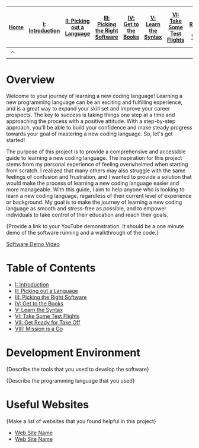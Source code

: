 |[Home](/README.md)| [I: Introduction](/Introduction.md)| [II: Picking out a Language](/Picking%20out%20a%20Language.md)| [III: Picking the Right Software](/Picking%20the%20Right%20Software.md)| [IV: Get to the Books](/Get%20to%20the%20Books.md)| [V: Learn the Syntax](/Learn%20the%20Syntax.md)| [VI: Take Some Test Flights](/Take%20Some%20Test%20Flights.md)| [VII: Get Ready for Take Off](/Get%20Ready%20for%20Take%20Off.md)| [VIII: Mission is a Go](/Mission%20is%20a%20Go.md)|
|---|---|---|---|---|---|---|---|---|
| <img src="Assests\Images\menu arrow.png" width="50%" height="auto"/>  |   |   |   |   |   |   ||
# Overview

Welcome to your journey of learning a new coding language! Learning a new programming language can be an exciting and fulfilling experience, and is a great way to expand your skill set and improve your career prospects. The key to success is taking things one step at a time and approaching the process with a positive attitude. With a step-by-step approach, you'll be able to build your confidence and make steady progress towards your goal of mastering a new coding language. So, let's get started!

The purpose of this project is to provide a comprehensive and accessible guide to learning a new coding language. The inspiration for this project stems from my personal experience of feeling overwhelmed when starting from scratch. I realized that many others may also struggle with the same feelings of confusion and frustration, and I wanted to provide a solution that would make the process of learning a new coding language easier and more manageable. With this guide, I aim to help anyone who is looking to learn a new coding language, regardless of their current level of experience or background. My goal is to make the journey of learning a new coding language as smooth and stress-free as possible, and to empower individuals to take control of their education and reach their goals.

{Provide a link to your YouTube demonstration.  It should be a one minute demo of the software running and a walkthrough of the code.}

[Software Demo Video](http://youtube.link.goes.here)

# Table of Contents

- [I: Introduction](/Introduction.md)
- [II: Picking out a Language](/Picking%20out%20a%20Language.md)
- [III: Picking the Right Software](/Picking%20the%20Right%20Software.md)
- [IV: Get to the Books](/Get%20to%20the%20Books.md)
- [V: Learn the Syntax](/Learn%20the%20Syntax.md)
- [VI: Take Some Test Flights](/Take%20Some%20Test%20Flights.md)
- [VII: Get Ready for Take Off](/Get%20Ready%20for%20Take%20Off.md)
- [VIII: Mission is a Go](/Mission%20is%20a%20Go.md)




# Development Environment

{Describe the tools that you used to develop the software}

{Describe the programming language that you used}

# Useful Websites

{Make a list of websites that you found helpful in this project}
* [Web Site Name](http://url.link.goes.here)
* [Web Site Name](http://url.link.goes.here)
